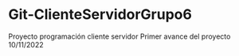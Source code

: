 # Git-ClienteServidorGrupo6
Proyecto programación cliente servidor 
Primer avance del proyecto 10/11/2022
